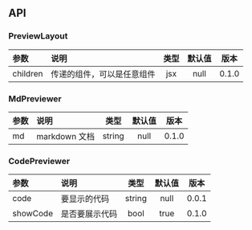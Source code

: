 ## API

### PreviewLayout

| 参数     | 说明                       | 类型 | 默认值 | 版本  |
| :------- | :------------------------- | :--: | :----: | :---: |
| children | 传递的组件，可以是任意组件 | jsx  |  null  | 0.1.0 |

### MdPreviewer

| 参数 | 说明          |  类型  | 默认值 | 版本  |
| :--- | :------------ | :----: | :----: | :---: |
| md   | markdown 文档 | string |  null  | 0.1.0 |

### CodePreviewer

| 参数     | 说明           |  类型  | 默认值 | 版本  |
| :------- | :------------- | :----: | :----: | :---: |
| code     | 要显示的代码   | string |  null  | 0.0.1 |
| showCode | 是否要展示代码 |  bool  |  true  | 0.1.0 |

